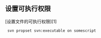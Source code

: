 ## 设置可执行权限

[设置文件的可执行权限][1]
```shell
 svn propset svn:executable on somescript
 ```
 
 [svnbook]:https://www.visualsvn.com/support/svnbook/ref/svn/c/propset/
